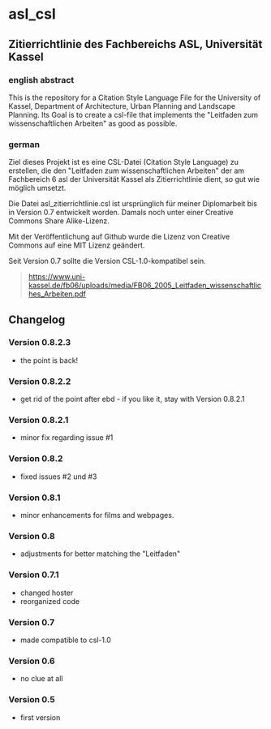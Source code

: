 # asl_csl
## Zitierrichtlinie des Fachbereichs ASL, Universität Kassel

### english abstract
This is the repository for a Citation Style Language File for the University of Kassel, Department of Architecture, Urban Planning and Landscape Planning. Its Goal is to create a csl-file that implements the "Leitfaden zum wissenschaftlichen Arbeiten" as good as possible.

### german
Ziel dieses Projekt ist es eine CSL-Datei (Citation Style Language) zu erstellen, die den "Leitfaden zum wissenschaftlichen Arbeiten" der am Fachbereich 6 asl der Universität Kassel als Zitierrichtlinie dient, so gut wie möglich umsetzt.

Die Datei asl_zitierrichtlinie.csl ist ursprünglich für meiner Diplomarbeit bis in Version 0.7 entwickelt worden. Damals noch unter einer Creative Commons Share Alike-Lizenz.

Mit der Veröffentlichung auf Github wurde die Lizenz von Creative Commons auf eine MIT Lizenz geändert. 

Seit Version 0.7 sollte die Version CSL-1.0-kompatibel sein.

> https://www.uni-kassel.de/fb06/uploads/media/FB06_2005_Leitfaden_wissenschaftliches_Arbeiten.pdf

## Changelog

### Version 0.8.2.3
* the point is back!

### Version 0.8.2.2
* get rid of the point after ebd - if you like it, stay with Version 0.8.2.1

### Version 0.8.2.1
* minor fix regarding issue #1

### Version 0.8.2
* fixed issues #2 und #3

### Version 0.8.1
* minor enhancements for films and webpages.

### Version 0.8
* adjustments for better matching the "Leitfaden"

### Version 0.7.1
* changed hoster
* reorganized code

### Version 0.7
* made compatible to csl-1.0

### Version 0.6
* no clue at all

### Version 0.5
* first version